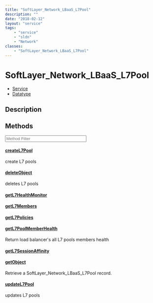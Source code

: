 ```yaml
---
title: "SoftLayer_Network_LBaaS_L7Pool"
description: ""
date: "2018-02-12"
layout: "service"
tags:
    - "service"
    - "sldn"
    - "Network"
classes:
    - "SoftLayer_Network_LBaaS_L7Pool"
---
```

# SoftLayer_Network_LBaaS_L7Pool
<div id='service-datatype'>
    <ul id='sldn-reference-tabs'>
    <li id='service'> <a href='/reference/services/SoftLayer_Network_LBaaS_L7Pool' >Service</a></li>    <li id='datatype'> <a href='/reference/datatypes/SoftLayer_Network_LBaaS_L7Pool' >Datatype</a></li>
    </ul>
</div>

## Description




        
<div id="properties" class="content service-content">

## Methods

<div class="view-filters">
    <div class="clearfix">
        <div class="search-input-box">
            <input placeholder="Method Filter" onkeyup="titleSearch(inputId='edit-combine', divId='method-div', elementClass='method-row')" 
                type="text" id="edit-combine" value="" size="30" maxlength="128" class="form-text">
        </div>
    </div>
</div>

<div id="method-div">

<div class="method-row">

#### [createL7Pool](/reference/services/SoftLayer_Network_LBaaS_L7Pool/createL7Pool)
create L7 pools
</div>

<div class="method-row">

#### [deleteObject](/reference/services/SoftLayer_Network_LBaaS_L7Pool/deleteObject)
deletes L7 pools
</div>

<div class="method-row">

#### [getL7HealthMonitor](/reference/services/SoftLayer_Network_LBaaS_L7Pool/getL7HealthMonitor)

</div>

<div class="method-row">

#### [getL7Members](/reference/services/SoftLayer_Network_LBaaS_L7Pool/getL7Members)

</div>

<div class="method-row">

#### [getL7Policies](/reference/services/SoftLayer_Network_LBaaS_L7Pool/getL7Policies)

</div>

<div class="method-row">

#### [getL7PoolMemberHealth](/reference/services/SoftLayer_Network_LBaaS_L7Pool/getL7PoolMemberHealth)
Return load balancer's all L7 pools members health
</div>

<div class="method-row">

#### [getL7SessionAffinity](/reference/services/SoftLayer_Network_LBaaS_L7Pool/getL7SessionAffinity)

</div>

<div class="method-row">

#### [getObject](/reference/services/SoftLayer_Network_LBaaS_L7Pool/getObject)
Retrieve a SoftLayer_Network_LBaaS_L7Pool record.
</div>

<div class="method-row">

#### [updateL7Pool](/reference/services/SoftLayer_Network_LBaaS_L7Pool/updateL7Pool)
updates L7 pools
</div>
</div>

</div>

